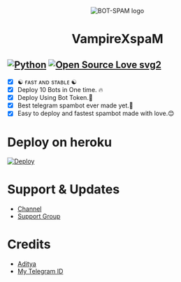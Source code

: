 <p align="center">
  <img src="https://telegra.ph/file/3b7daecab4d814cb18b71.jpg" alt="BOT-SPAM logo">
</p>
<h1 align="center">
  <b>VampireXspaM</b>
</h1>

[![Python](https://img.shields.io/badge/Python-v3.9.7-blue)](https://www.python.org/)
[![Open Source Love svg2](https://badges.frapsoft.com/os/v2/open-source.svg?v=103)](https://github.com/Legendary-Aditya-xD/VampireXspaM)   
----
 
- [x] ☯︎ ғᴀsᴛ ᴀɴᴅ sᴛᴀʙʟᴇ ☯︎
- [x] Deploy 10 Bots in One time. 🔥
- [x] Deploy Using Bot Token.🥳
- [x] Best telegram spambot ever made yet.🎉
- [x] Easy to deploy and fastest spambot made with love.😊

# Deploy on heroku

[![Deploy](https://www.herokucdn.com/deploy/button.svg)](https://heroku.com/deploy?template=https://github.com/Legendary-Aditya-xD/VampireXspaM)


# Support & Updates
* [Channel](https://t.me/chats_forever)
* [Support Group](https://t.me/chats_forever)

# Credits
* [Aditya](https://github.com/Legendary-Aditya-xD)
* [My Telegram ID](t.me/toxic_boy_aditya_xd)
